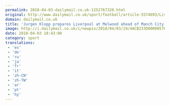 ```yaml
---
permalink: 2018-04-03-dailymail.co.uk-1252767320.html
original: http://www.dailymail.co.uk/sport/football/article-5574693/Liverpool-gear-Manchester-City-clash-Jurgen-Klopp-prepares-Melwood.html?ITO=1490&ns_mchannel=rss&ns_campaign=1490
domain: dailymail.co.uk
title: 'Jurgen Klopp prepares Liverpool at Melwood ahead of Manch City clash'
image: http://i.dailymail.co.uk/i/newpix/2018/04/03/19/4ACB233D00000578-0-image-a-91_1522779175142.jpg
date: 2018-04-03 18:43:00
category: sport
translations: 
 - 'es'
 - 'de'
 - 'ru'
 - 'ja'
 - 'fr'
 - 'it'
 - 'zh-CN'
 - 'zh-TW'
 - 'ar'
 - 'pt'
 - 'hy'
---
```


